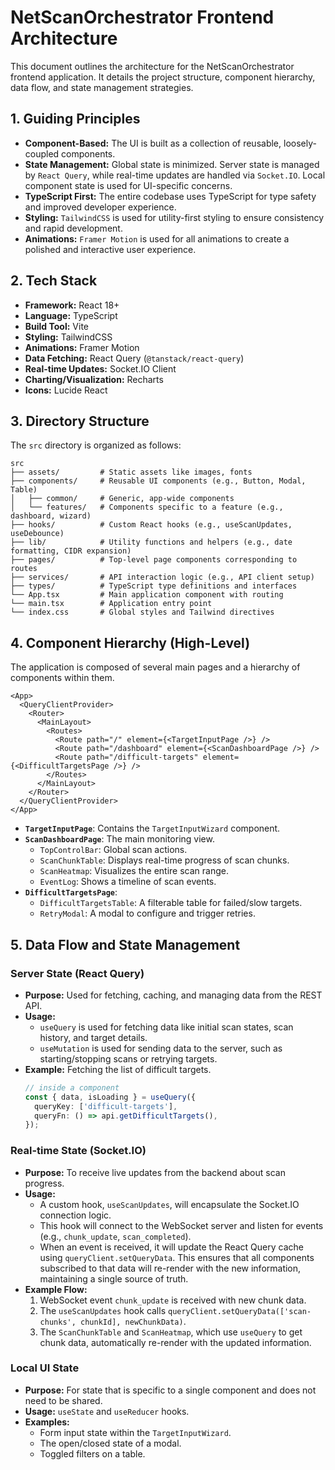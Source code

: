 # NetScanOrchestrator Frontend Architecture

This document outlines the architecture for the NetScanOrchestrator frontend application. It details the project structure, component hierarchy, data flow, and state management strategies.

## 1. Guiding Principles

- **Component-Based:** The UI is built as a collection of reusable, loosely-coupled components.
- **State Management:** Global state is minimized. Server state is managed by `React Query`, while real-time updates are handled via `Socket.IO`. Local component state is used for UI-specific concerns.
- **TypeScript First:** The entire codebase uses TypeScript for type safety and improved developer experience.
- **Styling:** `TailwindCSS` is used for utility-first styling to ensure consistency and rapid development.
- **Animations:** `Framer Motion` is used for all animations to create a polished and interactive user experience.

## 2. Tech Stack

- **Framework:** React 18+
- **Language:** TypeScript
- **Build Tool:** Vite
- **Styling:** TailwindCSS
- **Animations:** Framer Motion
- **Data Fetching:** React Query (`@tanstack/react-query`)
- **Real-time Updates:** Socket.IO Client
- **Charting/Visualization:** Recharts
- **Icons:** Lucide React

## 3. Directory Structure

The `src` directory is organized as follows:

```
src
├── assets/         # Static assets like images, fonts
├── components/     # Reusable UI components (e.g., Button, Modal, Table)
│   ├── common/     # Generic, app-wide components
│   └── features/   # Components specific to a feature (e.g., dashboard, wizard)
├── hooks/          # Custom React hooks (e.g., useScanUpdates, useDebounce)
├── lib/            # Utility functions and helpers (e.g., date formatting, CIDR expansion)
├── pages/          # Top-level page components corresponding to routes
├── services/       # API interaction logic (e.g., API client setup)
├── types/          # TypeScript type definitions and interfaces
└── App.tsx         # Main application component with routing
└── main.tsx        # Application entry point
└── index.css       # Global styles and Tailwind directives
```

## 4. Component Hierarchy (High-Level)

The application is composed of several main pages and a hierarchy of components within them.

```
<App>
  <QueryClientProvider>
    <Router>
      <MainLayout>
        <Routes>
          <Route path="/" element={<TargetInputPage />} />
          <Route path="/dashboard" element={<ScanDashboardPage />} />
          <Route path="/difficult-targets" element={<DifficultTargetsPage />} />
        </Routes>
      </MainLayout>
    </Router>
  </QueryClientProvider>
</App>
```

- **`TargetInputPage`**: Contains the `TargetInputWizard` component.
- **`ScanDashboardPage`**: The main monitoring view.
  - `TopControlBar`: Global scan actions.
  - `ScanChunkTable`: Displays real-time progress of scan chunks.
  - `ScanHeatmap`: Visualizes the entire scan range.
  - `EventLog`: Shows a timeline of scan events.
- **`DifficultTargetsPage`**:
  - `DifficultTargetsTable`: A filterable table for failed/slow targets.
  - `RetryModal`: A modal to configure and trigger retries.

## 5. Data Flow and State Management

### Server State (React Query)

- **Purpose:** Used for fetching, caching, and managing data from the REST API.
- **Usage:**
  - `useQuery` is used for fetching data like initial scan states, scan history, and target details.
  - `useMutation` is used for sending data to the server, such as starting/stopping scans or retrying targets.
- **Example:** Fetching the list of difficult targets.
  ```typescript
  // inside a component
  const { data, isLoading } = useQuery({
    queryKey: ['difficult-targets'],
    queryFn: () => api.getDifficultTargets(),
  });
  ```

### Real-time State (Socket.IO)

- **Purpose:** To receive live updates from the backend about scan progress.
- **Usage:**
  - A custom hook, `useScanUpdates`, will encapsulate the Socket.IO connection logic.
  - This hook will connect to the WebSocket server and listen for events (e.g., `chunk_update`, `scan_completed`).
  - When an event is received, it will update the React Query cache using `queryClient.setQueryData`. This ensures that all components subscribed to that data will re-render with the new information, maintaining a single source of truth.
- **Example Flow:**
  1. WebSocket event `chunk_update` is received with new chunk data.
  2. The `useScanUpdates` hook calls `queryClient.setQueryData(['scan-chunks', chunkId], newChunkData)`.
  3. The `ScanChunkTable` and `ScanHeatmap`, which use `useQuery` to get chunk data, automatically re-render with the updated information.

### Local UI State

- **Purpose:** For state that is specific to a single component and does not need to be shared.
- **Usage:** `useState` and `useReducer` hooks.
- **Examples:**
  - Form input state within the `TargetInputWizard`.
  - The open/closed state of a modal.
  - Toggled filters on a table.
